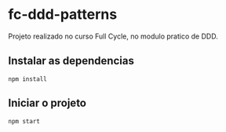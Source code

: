 # fc-ddd-patterns

Projeto realizado no curso Full Cycle, no modulo pratico de DDD.

## Instalar as dependencias

```shell
npm install
```

## Iniciar o projeto

```shell
npm start
```

